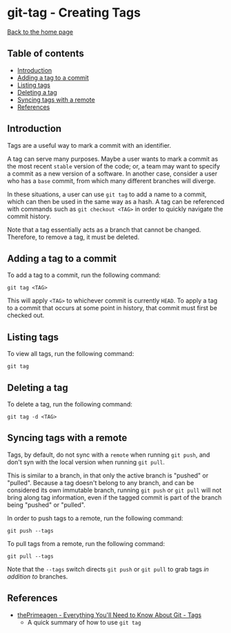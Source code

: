 # git-tag - Creating Tags

[Back to the home page](../README.md)

## Table of contents

- [Introduction](#introduction)
- [Adding a tag to a commit](#adding-a-tag-to-a-commit)
- [Listing tags](#listing-tags)
- [Deleting a tag](#deleting-a-tag)
- [Syncing tags with a remote](#syncing-tags-with-a-remote)
- [References](#references)

## Introduction

Tags are a useful way to mark a commit with an identifier.

A tag can serve many purposes. Maybe a user wants to mark a commit as the most recent `stable` version of the code; or, a team may want to specify a commit as a new version of a software. In another case, consider a user who has a `base` commit, from which many different branches will diverge.

In these situations, a user can use `git tag` to add a name to a commit, which can then be used in the same way as a hash. A tag can be referenced with commands such as `git checkout <TAG>` in order to quickly navigate the commit history.

Note that a tag essentially acts as a branch that cannot be changed. Therefore, to remove a tag, it must be deleted.

## Adding a tag to a commit

To add a tag to a commit, run the following command:

```
git tag <TAG>
```

This will apply `<TAG>` to whichever commit is currently `HEAD`. To apply a tag to a commit that occurs at some point in history, that commit must first be checked out.

## Listing tags

To view all tags, run the following command:

```
git tag
```

## Deleting a tag

To delete a tag, run the following command:

```
git tag -d <TAG>
```

## Syncing tags with a remote

Tags, by default, do not sync with a `remote` when running `git push`, and don't syn with the local version when running `git pull`.

This is similar to a branch, in that only the active branch is "pushed" or "pulled". Because a tag doesn't belong to any branch, and can be considered its own immutable branch, running `git push` or `git pull` will not bring along tag information, even if the tagged commit is part of the branch being "pushed" or "pulled".

In order to push tags to a remote, run the following command:

```
git push --tags
```

To pull tags from a remote, run the following command:

```
git pull --tags
```

Note that the `--tags` switch directs `git push` or `git pull` to grab tags *in addition to* branches.

## References

- [thePrimeagen - Everything You'll Need to Know About Git - Tags](https://theprimeagen.github.io/fem-git/lessons/git-gud/tags)
    - A quick summary of how to use `git tag`
